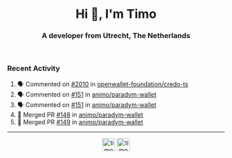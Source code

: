 <h1 align="center">Hi 👋, I'm Timo</h1>
<h3 align="center">A developer from Utrecht, The Netherlands</h3>
<br/>
<!-- https://github.com/rahuldkjain/github-profile-readme-generator --!>

<!--  <p align="left"><img src="https://github-readme-stats.vercel.app/api?username=timoglastra&show_icons=true&count_private=true&" alt="timoglastra" /></p> --!>

<!--
Github language stats
<p align="left"><img src="https://github-readme-stats.vercel.app/api/top-langs/?username=timoglastra&layout=compact" alt="timoglastra" /><p>
-->

<!-- Codestats language stats -->
<!-- <p align="left"><img src="https://codestats-readme.vercel.app/api/top-langs/?username=timoglastra&layout=compact&language_count=12" alt="timoglastra" /><p>    --!>
  
<h3>Recent Activity</h3>

<!--START_SECTION:activity-->
1. 🗣 Commented on [#2010](https://github.com/openwallet-foundation/credo-ts/issues/2010#issuecomment-2306354600) in [openwallet-foundation/credo-ts](https://github.com/openwallet-foundation/credo-ts)
2. 🗣 Commented on [#151](https://github.com/animo/paradym-wallet/pull/151#issuecomment-2305304350) in [animo/paradym-wallet](https://github.com/animo/paradym-wallet)
3. 🗣 Commented on [#151](https://github.com/animo/paradym-wallet/pull/151#issuecomment-2305304098) in [animo/paradym-wallet](https://github.com/animo/paradym-wallet)
4. 🎉 Merged PR [#148](https://github.com/animo/paradym-wallet/pull/148) in [animo/paradym-wallet](https://github.com/animo/paradym-wallet)
5. 🎉 Merged PR [#149](https://github.com/animo/paradym-wallet/pull/149) in [animo/paradym-wallet](https://github.com/animo/paradym-wallet)
<!--END_SECTION:activity-->

---

<p align="center">
<a href="https://twitter.com/timoglastra" target="blank"><img align="center" src="https://cdn.jsdelivr.net/npm/simple-icons@3.0.1/icons/twitter.svg" alt="timoglastra" height="30" width="30" /></a>
<a href="https://linkedin.com/in/timoglastra" target="blank"><img align="center" src="https://cdn.jsdelivr.net/npm/simple-icons@3.0.1/icons/linkedin.svg" alt="timoglastra" height="30" width="30" /></a>
</p>



